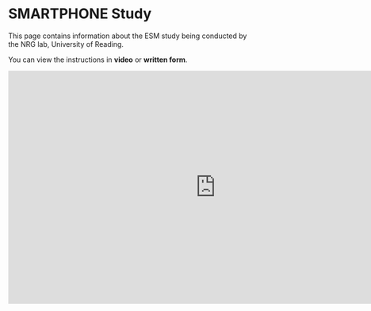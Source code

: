 # SMARTPHONE Study
This page contains information about the ESM study being conducted by the NRG lab, University of Reading.

You can view the instructions in <b>video</b> or <b>written form</b>.

<iframe width="836" height="470" src="https://www.youtube.com/embed/AivE2o9IXr4" title="University of Reading || PsyMate2 || Study Instructions" frameborder="0" allow="accelerometer; autoplay; clipboard-write; encrypted-media; gyroscope; picture-in-picture" allowfullscreen></iframe>
